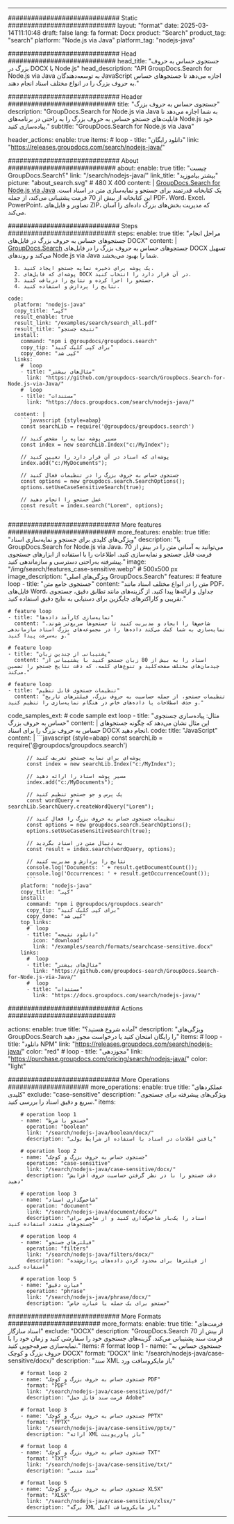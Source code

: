 
---
############################# Static ############################
layout: "format"
date:  2025-03-14T11:10:48
draft: false
lang: fa
format: Docx
product: "Search"
product_tag: "search"
platform: "Node.js via Java"
platform_tag: "nodejs-java"

############################# Head ############################
head_title: "جستجوی حساس به حروف بزرگ در DOCX با Node.js"
head_description: "API GroupDocs.Search for Node.js via Java به توسعه‌دهندگان JavaScript اجازه می‌دهد تا جستجوهای حساس به حروف بزرگ را در انواع مختلف اسناد انجام دهند."

############################# Header ############################
title: "جستجوی حساس به حروف بزرگ" 
description: "GroupDocs.Search for Node.js via Java به شما اجازه می‌دهد تا قابلیت‌های جستجو حساس به حروف بزرگ را به راحتی در برنامه‌های Node.js خود پیاده‌سازی کنید."
subtitle: "GroupDocs.Search for Node.js via Java" 

header_actions:
  enable: true
  items:
    #  loop
    - title: "دانلود رایگان"
      link: "https://releases.groupdocs.com/search/nodejs-java/"
      
############################# About ############################
about:
    enable: true
    title: "چیست GroupDocs.Search؟"
    link: "/search/nodejs-java/"
    link_title: "بیشتر بیاموزید"
    picture: "about_search.svg" # 480 X 400
    content: |
       [GroupDocs.Search for Node.js via Java](/search/nodejs-java/) یک کتابخانه قدرتمند برای جستجو و نمایه‌سازی متن در اسناد است. این کتابخانه از بیش از 70 فرمت پشتیبانی می‌کند، از جمله PDF، Word، Excel، PowerPoint، تصاویر و فایل‌های ZIP، که مدیریت بخش‌های بزرگ داده‌ای را آسان می‌کند.

############################# Steps ############################
steps:
    enable: true
    title: "مراحل انجام جستجوهای حساس به حروف بزرگ در فایل‌های DOCX"
    content: |
      [GroupDocs.Search](/search/nodejs-java/) جستجوهای حساس به حروف بزرگ را در فایل‌های DOCX تسهیل می‌کند و روندهای Node.js via Java شما را بهبود می‌بخشد.
      
      1. یک پوشه برای ذخیره نمایه جستجو ایجاد کنید.
      2. پوشه‌ای که فایل‌های DOCX در آن قرار دارد را انتخاب کنید.
      3. جستجو را اجرا کرده و نتایج را دریافت کنید.
      4. نتایج را پردازش و استفاده کنید.
   
    code:
      platform: "nodejs-java"
      copy_title: "کپی"
      result_enable: true
      result_link: "/examples/search/search_all.pdf"
      result_title: "نتیجه جستجو"
      install:
        command: "npm i @groupdocs/groupdocs.search"
        copy_tip: "برای کپی کلیک کنید"
        copy_done: "کپی شد"
      links:
        #  loop
        - title: "مثال‌های بیشتر"
          link: "https://github.com/groupdocs-search/GroupDocs.Search-for-Node.js-via-Java/"
        #  loop
        - title: "مستندات"
          link: "https://docs.groupdocs.com/search/nodejs-java/"
          
      content: |
        ```javascript {style=abap}
        const searchLib = require('@groupdocs/groupdocs.search')

        // مسیر پوشه نمایه را مشخص کنید
        const index = new searchLib.Index("c:/MyIndex");

        // پوشه‌ای که اسناد در آن قرار دارد را تعیین کنید
        index.add("c:/MyDocuments");

        // جستجوی حساس به حروف بزرگ را در تنظیمات فعال کنید
        const options = new groupdocs.search.SearchOptions();
        options.setUseCaseSensitiveSearch(true);

        // عمل جستجو را انجام دهید
        const result = index.search("Lorem", options);
        ```            

############################# More features ############################
more_features:
  enable: true
  title: "ویژگی‌های کلیدی برای جستجو و نمایه‌سازی اسناد"
  description: "با GroupDocs.Search for Node.js via Java، می‌توانید به آسانی متن را در بیش از 70 فرمت فایل جستجو و نمایه‌سازی کنید. اطلاعات را با استفاده از ابزارهای جستجوی پیشرفته به‌راحتی دسترسی و سازماندهی کنید."
  image: "/img/search/features_case-sensitive.webp" # 500x500 px
  image_description: "ویژگی‌های اصلی GroupDocs.Search"
  features:
    # feature loop
    - title: "جستجوی جامع متن"
      content: "متن را در انواع مختلف اسناد مانند PDF، فایل‌های Word، جداول و ارائه‌ها پیدا کنید. از گزینه‌های مانند تطابق دقیق، جستجوی تقریبی و کاراکترهای جایگزین برای دستیابی به نتایج دقیق استفاده کنید."

    # feature loop
    - title: "نمایه‌سازی کارآمد داده‌ها"
      content: "شاخص‌ها را ایجاد و مدیریت کنید تا جستجوها سریع‌تر شوند. نمایه‌سازی به شما کمک می‌کند داده‌ها را در مجموعه‌های بزرگ اسناد سازماندهی و به‌سرعت پیدا کنید."

    # feature loop
    - title: "پشتیبانی از چندین زبان"
      content: "اسناد را به بیش از 80 زبان جستجو کنید با پشتیبانی از چیدمان‌های مختلف صفحه‌کلید و تنوع‌های کلمه، که دقت نتایج جستجو را تضمین می‌کند."

    # feature loop
    - title: "تنظیمات جستجوی قابل تنظیم"
      content: "تنظیمات جستجو، از جمله حساسیت به حروف بزرگ، فیلترهای تاریخ و حذف اصطلاحات یا داده‌های خاص در هنگام نمایه‌سازی را تنظیم کنید."
      
  code_samples_ext:
    # code sample ext loop
    - title: "مثال: پیاده‌سازی جستجوی حساس به حروف بزرگ"
      content: |
        این مثال نشان می‌دهد که چگونه جستجوهای حساس به حروف بزرگ را برای اسناد DOCX انجام دهید.
      code:
        title: "JavaScript"
        content: |
          ```javascript {style=abap}
          const searchLib = require('@groupdocs/groupdocs.search')
          
          // پوشه‌ای برای نمایه جستجو تعریف کنید
          const index = new searchLib.Index("c:/MyIndex");
              
          // مسیر پوشه اسناد را ارائه دهید
          index.add("c:/MyDocuments");

          // یک پرس و جو جستجو تنظیم کنید
          const wordQuery = searchLib.SearchQuery.createWordQuery("Lorem");

          // تنظیمات جستجوی حساس به حروف بزرگ را فعال کنید
          const options = new groupdocs.search.SearchOptions();
          options.setUseCaseSensitiveSearch(true);

          // به دنبال متن در اسناد بگردید
          const result = index.search(wordQuery, options);
          
          // نتایج را پردازش و مدیریت کنید
          console.log('Documents: ' + result.getDocumentCount());
          console.log('Occurrences: ' + result.getOccurrenceCount());
          ```
        platform: "nodejs-java"
        copy_title: "کپی"
        install:
          command: "npm i @groupdocs/groupdocs.search"
          copy_tip: "برای کپی کلیک کنید"
          copy_done: "کپی شد"
        top_links:
          #  loop
          - title: "دانلود نتیجه"
            icon: "download"
            link: "/examples/search/formats/searchcase-sensitive.docx"
        links:
          #  loop
          - title: "مثال‌های بیشتر"
            link: "https://github.com/groupdocs-search/GroupDocs.Search-for-Node.js-via-Java/"
          #  loop
          - title: "مستندات"
            link: "https://docs.groupdocs.com/search/nodejs-java/"
            

            


############################# Actions ############################

actions:
  enable: true
  title: "آماده شروع هستید؟"
  description: "ویژگی‌های GroupDocs.Search را رایگان امتحان کنید یا درخواست مجوز دهید"
  items:
    #  loop
    - title: "دانلود NPM"
      link: "https://releases.groupdocs.com/search/nodejs-java/"
      color: "red"
        #  loop
    - title: "مجوزدهی"
      link: "https://purchase.groupdocs.com/pricing/search/nodejs-java/"
      color: "light"


############################# More Operations #####################
more_operations:
    enable: true
    title: "عملکردهای کلیدی"
    exclude: "case-sensitive"
    description: "ویژگی‌های پیشرفته برای جستجوی سریع و دقیق اسناد را بررسی کنید."
    items: 
          
        # operation loop 1
        - name: "جستجو با شرط"
          operation: "boolean"
          link: "/search/nodejs-java/boolean/docx/"
          description: "یافتن اطلاعات در اسناد با استفاده از شرایط بولی"

        # operation loop 2
        - name: "جستجوی حساس به حروف بزرگ و کوچک"
          operation: "case-sensitive"
          link: "/search/nodejs-java/case-sensitive/docx/"
          description: "دقت جستجو را با در نظر گرفتن حساسیت حروف افزایش دهید"

        # operation loop 3
        - name: "شاخص‌گذاری اسناد"
          operation: "document"
          link: "/search/nodejs-java/document/docx/"
          description: "اسناد را یک‌بار شاخص‌گذاری کنید و از شاخص برای جستجوهای متعدد استفاده کنید"

        # operation loop 4
        - name: "فیلترهای جستجو"
          operation: "filters"
          link: "/search/nodejs-java/filters/docx/"
          description: "از فیلترها برای محدود کردن داده‌های پردازش‌شده استفاده کنید"

        # operation loop 5
        - name: "عبارت دقیق"
          operation: "phrase"
          link: "/search/nodejs-java/phrase/docx/"
          description: "جستجو برای یک جمله یا عبارت خاص"
          
        
          
############################# More Formats ########################
more_formats:
    enable: true
    title: "فرمت‌های اسناد سازگار"
    exclude: "DOCX"
    description: "GroupDocs.Search از بیش از 70 فرمت سند پشتیبانی می‌کند. گزینه‌های جستجوی خود را سفارشی کنید و زمان خود را با نمایه‌سازی صرفه‌جویی کنید."
    items: 
        # format loop 1
        - name: "جستجوی حساس به حروف بزرگ و کوچک DOCX"
          format: "DOCX"
          link: "/search/nodejs-java/case-sensitive/docx/"
          description: "سند XML باز مایکروسافت ورد"
          
        # format loop 2
        - name: "جستجوی حساس به حروف بزرگ و کوچک PDF"
          format: "PDF"
          link: "/search/nodejs-java/case-sensitive/pdf/"
          description: "فرمت سند قابل حمل Adobe"
          
        # format loop 3
        - name: "جستجوی حساس به حروف بزرگ و کوچک PPTX"
          format: "PPTX"
          link: "/search/nodejs-java/case-sensitive/pptx/"
          description: "ارائه XML باز پاورپوینت"

        # format loop 4
        - name: "جستجوی حساس به حروف بزرگ و کوچک TXT"
          format: "TXT"
          link: "/search/nodejs-java/case-sensitive/txt/"
          description: "سند متنی"
          
        # format loop 5
        - name: "جستجوی حساس به حروف بزرگ و کوچک XLSX"
          format: "XLSX"
          link: "/search/nodejs-java/case-sensitive/xlsx/"
          description: "برگه XML باز مایکروسافت اکسل"
  

---